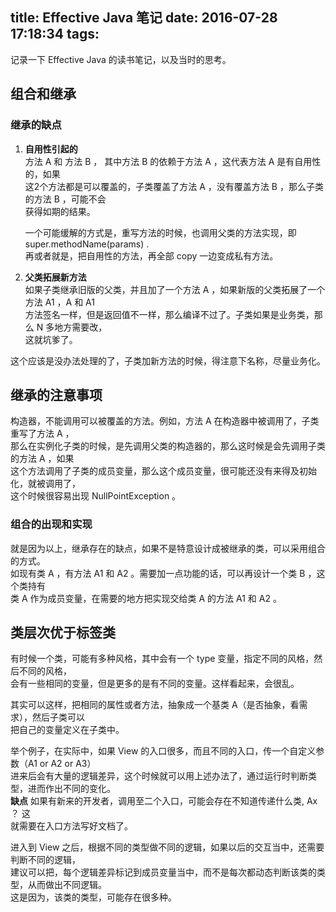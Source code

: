 title: Effective Java 笔记
date: 2016-07-28 17:18:34
tags:
---
记录一下 Effective Java 的读书笔记，以及当时的思考。
<!--more  -->
## 组合和继承
### 继承的缺点
1.  **自用性引起的**  
方法 A 和 方法 B ， 其中方法 B 的依赖于方法 A ，这代表方法 A 是有自用性的，如果  
这2个方法都是可以覆盖的，子类覆盖了方法 A ，没有覆盖方法 B ，那么子类的方法 B ，可能不会  
获得如期的结果。  

    一个可能缓解的方式是，重写方法的时候，也调用父类的方法实现，即 super.methodName(params) .    
    再或者就是，把自用性的方法，再全部 copy 一边变成私有方法。
2. **父类拓展新方法**  
如果子类继承旧版的父类，并且加了一个方法 A ，如果新版的父类拓展了一个方法 A1 ，A 和 A1   
方法签名一样，但是返回值不一样，那么编译不过了。子类如果是业务类，那么 N 多地方需要改，  
这就坑爹了。


  这个应该是没办法处理的了，子类加新方法的时候，得注意下名称，尽量业务化。
## 继承的注意事项
构造器，不能调用可以被覆盖的方法。例如，方法 A 在构造器中被调用了，子类重写了方法 A ，  
那么在实例化子类的时候，是先调用父类的构造器的，那么这时候是会先调用子类的方法 A ，如果  
这个方法调用了子类的成员变量，那么这个成员变量，很可能还没有来得及初始化，就被调用了，  
这个时候很容易出现 NullPointException 。

### 组合的出现和实现
就是因为以上，继承存在的缺点，如果不是特意设计成被继承的类，可以采用组合的方式。  
如现有类 A ，有方法 A1 和 A2 。需要加一点功能的话，可以再设计一个类 B ，这个类持有  
类 A 作为成员变量，在需要的地方把实现交给类 A 的方法 A1 和 A2 。


## 类层次优于标签类
有时候一个类，可能有多种风格，其中会有一个 type 变量，指定不同的风格，然后不同的风格，  
会有一些相同的变量，但是更多的是有不同的变量。这样看起来，会很乱。


其实可以这样，把相同的属性或者方法，抽象成一个基类 A（是否抽象，看需求），然后子类可以  
把自己的变量定义在子类中。


举个例子，在实际中，如果 View 的入口很多，而且不同的入口，传一个自定义参数（A1 or A2 or A3）  
进来后会有大量的逻辑差异，这个时候就可以用上述办法了，通过运行时判断类型，进而作出不同的变化。  
**缺点** 如果有新来的开发者，调用至二个入口，可能会存在不知道传递什么类, Ax ？  这  
就需要在入口方法写好文档了。  


进入到 View 之后，根据不同的类型做不同的逻辑，如果以后的交互当中，还需要判断不同的逻辑，  
建议可以把，每个逻辑差异标记到成员变量当中，而不是每次都动态判断该类的类型，从而做出不同逻辑。  
这是因为，该类的类型，可能存在很多种。
